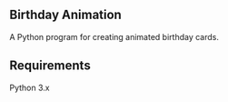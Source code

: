 ## Birthday Animation

A Python program for creating animated birthday cards.

## Requirements

Python 3.x
